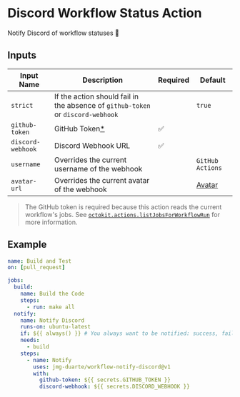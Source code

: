 # Discord Workflow Status Action

Notify Discord of workflow statuses 🤖

## Inputs

| Input Name        | Description                                                                     | Required | Default                                                                 |
| ----------------- | ------------------------------------------------------------------------------- | -------- | ----------------------------------------------------------------------- |
| `strict`          | If the action should fail in the absence of `github-token` or `discord-webhook` |          | `true`                                                                  |
| `github-token`    | GitHub Token[\*](#note)                                                         | ✅       |                                                                         |
| `discord-webhook` | Discord Webhook URL                                                             | ✅       |                                                                         |
| `username`        | Overrides the current username of the webhook                                   |          | `GitHub Actions`                                                        |
| `avatar-url`      | Overrides the current avatar of the webhook                                     |          | [Avatar]("https://avatars0.githubusercontent.com/u/44036562?s=200&v=4") |

> <a name="note"></a> The GitHub token is required because this action reads the current workflow's jobs.
> See [`octokit.actions.listJobsForWorkflowRun`](https://octokit.github.io/rest.js/v19#actions-list-jobs-for-workflow-run) for more information.

## Example

```yaml
name: Build and Test
on: [pull_request]

jobs:
  build:
    name: Build the Code
    steps:
      - run: make all
  notify:
    name: Notify Discord
    runs-on: ubuntu-latest
    if: ${{ always() }} # You always want to be notified: success, failure, or cancelled
    needs:
      - build
    steps:
      - name: Notify
        uses: jmg-duarte/workflow-notify-discord@v1
        with:
          github-token: ${{ secrets.GITHUB_TOKEN }}
          discord-webhook: ${{ secrets.DISCORD_WEBHOOK }}
```
